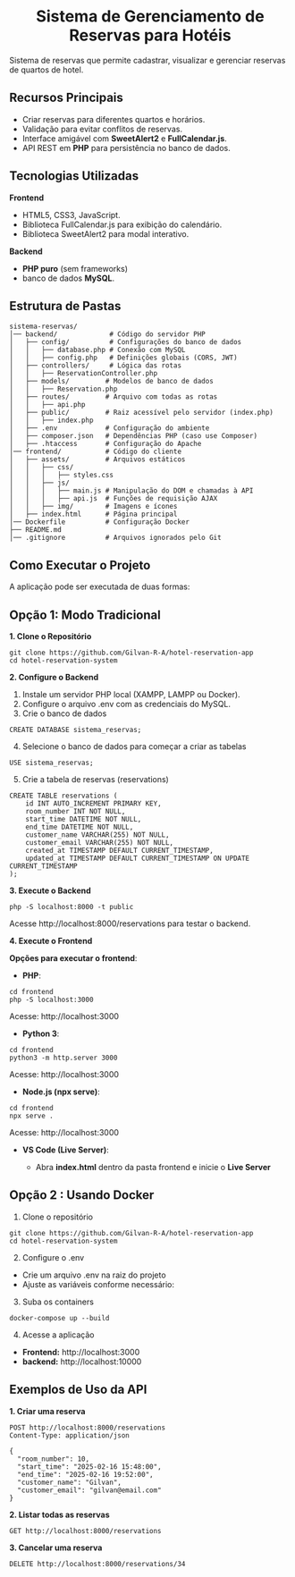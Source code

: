 <h1 align="center">
    Sistema de Gerenciamento de Reservas para Hotéis
</h1>

Sistema de reservas que permite cadastrar, visualizar e gerenciar reservas de quartos de hotel.   

## Recursos Principais   

- Criar reservas para diferentes quartos e horários.   
- Validação para evitar conflitos de reservas.
- Interface amigável com **SweetAlert2** e **FullCalendar.js**.
- API REST em **PHP** para persistência no banco de dados.   

## Tecnologias Utilizadas   

**Frontend**   

- HTML5, CSS3, JavaScript.   
- Biblioteca FullCalendar.js para exibição do calendário.   
- Biblioteca SweetAlert2 para modal interativo.   

**Backend**   

- **PHP puro** (sem frameworks)   
- banco de dados **MySQL**.   

## Estrutura de Pastas   

```   
sistema-reservas/
│── backend/             # Código do servidor PHP
│   ├── config/          # Configurações do banco de dados
│   │   ├── database.php # Conexão com MySQL
│   │   ├── config.php   # Definições globais (CORS, JWT)
│   ├── controllers/     # Lógica das rotas
│   │   ├── ReservationController.php
│   ├── models/         # Modelos de banco de dados
│   │   ├── Reservation.php
│   ├── routes/         # Arquivo com todas as rotas
│   │   ├── api.php
│   ├── public/         # Raiz acessível pelo servidor (index.php)
│   │   ├── index.php
│   ├── .env            # Configuração do ambiente
│   ├── composer.json   # Dependências PHP (caso use Composer)
│   ├── .htaccess       # Configuração do Apache
│── frontend/           # Código do cliente
│   ├── assets/         # Arquivos estáticos
│   │   ├── css/
│   │   │   ├── styles.css
│   │   ├── js/
│   │   │   ├── main.js # Manipulação do DOM e chamadas à API
│   │   │   ├── api.js  # Funções de requisição AJAX
│   │   ├── img/        # Imagens e ícones
│   ├── index.html      # Página principal
│── Dockerfile          # Configuração Docker
├── README.md
│── .gitignore          # Arquivos ignorados pelo Git
```   

## Como Executar o Projeto  

A aplicação pode ser executada de duas formas:   

## Opção 1: Modo Tradicional

**1. Clone o Repositório**   

```   
git clone https://github.com/Gilvan-R-A/hotel-reservation-app
cd hotel-reservation-system
``` 

**2. Configure o Backend**   

1. Instale um servidor PHP local (XAMPP, LAMPP ou Docker).   
2. Configure o arquivo .env com as credenciais do MySQL.   
3. Crie o banco de dados   

```   
CREATE DATABASE sistema_reservas;
```   

4. Selecione o banco de dados para começar a criar as tabelas      

```   
USE sistema_reservas;
```   
5. Crie a tabela de reservas (reservations)   

```   
CREATE TABLE reservations (
    id INT AUTO_INCREMENT PRIMARY KEY,
    room_number INT NOT NULL,
    start_time DATETIME NOT NULL,
    end_time DATETIME NOT NULL,
    customer_name VARCHAR(255) NOT NULL,
    customer_email VARCHAR(255) NOT NULL,
    created_at TIMESTAMP DEFAULT CURRENT_TIMESTAMP,
    updated_at TIMESTAMP DEFAULT CURRENT_TIMESTAMP ON UPDATE CURRENT_TIMESTAMP
);
```   

**3. Execute o Backend**   

```   
php -S localhost:8000 -t public
```   
Acesse http://localhost:8000/reservations para testar o backend. 

**4. Execute o Frontend**  

**Opções para executar o frontend**:   

- **PHP**:   

```   
cd frontend
php -S localhost:3000
```   
Acesse: http://localhost:3000

- **Python 3**:   

```   
cd frontend
python3 -m http.server 3000
```   
Acesse: http://localhost:3000

- **Node.js (npx serve)**:   

```   
cd frontend
npx serve .
```   
Acesse: http://localhost:3000

- **VS Code (Live Server)**:   

  - Abra **index.html** dentro da pasta frontend e inicie o **Live Server**

## Opção 2 : Usando Docker   

1. Clone o repositório   

```   
git clone https://github.com/Gilvan-R-A/hotel-reservation-app
cd hotel-reservation-system
```   

2. Configure o .env   
  - Crie um arquivo .env na raiz do projeto
  - Ajuste as variáveis conforme necessário:   

3. Suba os containers   

```   
docker-compose up --build
```   
4. Acesse a aplicação   
 - **Frontend:** http://localhost:3000
 - **backend:** http://localhost:10000

## Exemplos de Uso da API   

**1. Criar uma reserva**   

```   
POST http://localhost:8000/reservations
Content-Type: application/json

{
  "room_number": 10,
  "start_time": "2025-02-16 15:48:00",
  "end_time": "2025-02-16 19:52:00",
  "customer_name": "Gilvan",
  "customer_email": "gilvan@email.com"
}
```   

**2. Listar todas as reservas**   

```   
GET http://localhost:8000/reservations
```   

**3. Cancelar uma reserva**   

```  
DELETE http://localhost:8000/reservations/34
```   



